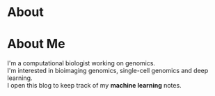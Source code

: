 # About


# About Me  

I'm a computational biologist working on genomics.  
I'm interested in bioimaging genomics, single-cell genomics and deep learning.  
I open this blog to keep track of my **machine learning** notes. 

